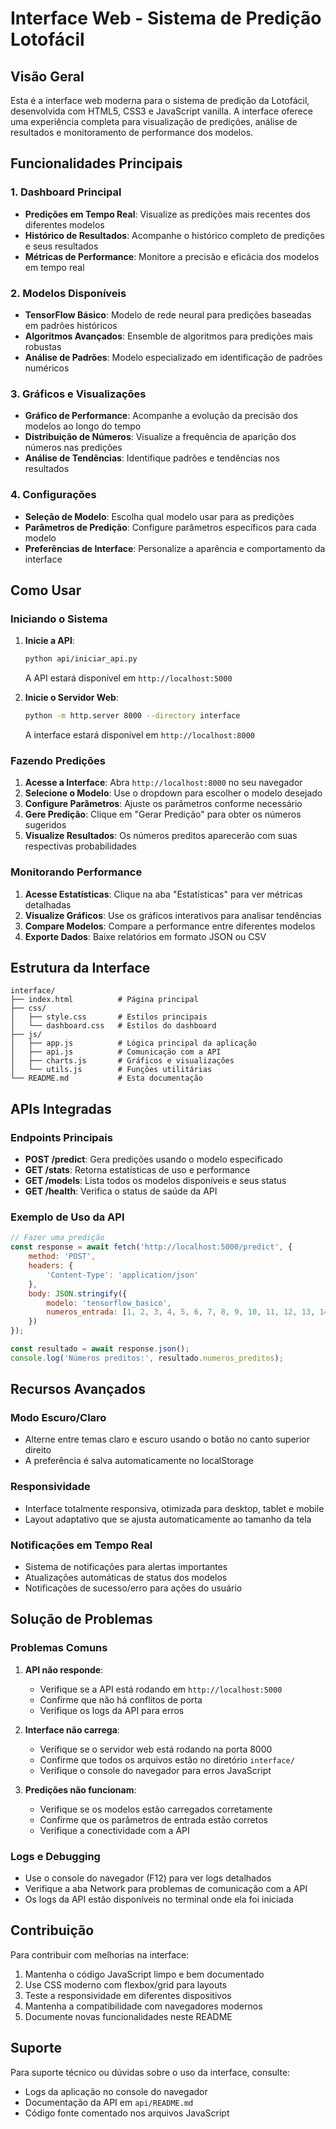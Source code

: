 # Interface Web - Sistema de Predição Lotofácil

## Visão Geral

Esta é a interface web moderna para o sistema de predição da Lotofácil, desenvolvida com HTML5, CSS3 e JavaScript vanilla. A interface oferece uma experiência completa para visualização de predições, análise de resultados e monitoramento de performance dos modelos.

## Funcionalidades Principais

### 1. Dashboard Principal
- **Predições em Tempo Real**: Visualize as predições mais recentes dos diferentes modelos
- **Histórico de Resultados**: Acompanhe o histórico completo de predições e seus resultados
- **Métricas de Performance**: Monitore a precisão e eficácia dos modelos em tempo real

### 2. Modelos Disponíveis
- **TensorFlow Básico**: Modelo de rede neural para predições baseadas em padrões históricos
- **Algoritmos Avançados**: Ensemble de algoritmos para predições mais robustas
- **Análise de Padrões**: Modelo especializado em identificação de padrões numéricos

### 3. Gráficos e Visualizações
- **Gráfico de Performance**: Acompanhe a evolução da precisão dos modelos ao longo do tempo
- **Distribuição de Números**: Visualize a frequência de aparição dos números nas predições
- **Análise de Tendências**: Identifique padrões e tendências nos resultados

### 4. Configurações
- **Seleção de Modelo**: Escolha qual modelo usar para as predições
- **Parâmetros de Predição**: Configure parâmetros específicos para cada modelo
- **Preferências de Interface**: Personalize a aparência e comportamento da interface

## Como Usar

### Iniciando o Sistema

1. **Inicie a API**:
   ```bash
   python api/iniciar_api.py
   ```
   A API estará disponível em `http://localhost:5000`

2. **Inicie o Servidor Web**:
   ```bash
   python -m http.server 8000 --directory interface
   ```
   A interface estará disponível em `http://localhost:8000`

### Fazendo Predições

1. **Acesse a Interface**: Abra `http://localhost:8000` no seu navegador
2. **Selecione o Modelo**: Use o dropdown para escolher o modelo desejado
3. **Configure Parâmetros**: Ajuste os parâmetros conforme necessário
4. **Gere Predição**: Clique em "Gerar Predição" para obter os números sugeridos
5. **Visualize Resultados**: Os números preditos aparecerão com suas respectivas probabilidades

### Monitorando Performance

1. **Acesse Estatísticas**: Clique na aba "Estatísticas" para ver métricas detalhadas
2. **Visualize Gráficos**: Use os gráficos interativos para analisar tendências
3. **Compare Modelos**: Compare a performance entre diferentes modelos
4. **Exporte Dados**: Baixe relatórios em formato JSON ou CSV

## Estrutura da Interface

```
interface/
├── index.html          # Página principal
├── css/
│   ├── style.css       # Estilos principais
│   └── dashboard.css   # Estilos do dashboard
├── js/
│   ├── app.js          # Lógica principal da aplicação
│   ├── api.js          # Comunicação com a API
│   ├── charts.js       # Gráficos e visualizações
│   └── utils.js        # Funções utilitárias
└── README.md           # Esta documentação
```

## APIs Integradas

### Endpoints Principais

- **POST /predict**: Gera predições usando o modelo especificado
- **GET /stats**: Retorna estatísticas de uso e performance
- **GET /models**: Lista todos os modelos disponíveis e seus status
- **GET /health**: Verifica o status de saúde da API

### Exemplo de Uso da API

```javascript
// Fazer uma predição
const response = await fetch('http://localhost:5000/predict', {
    method: 'POST',
    headers: {
        'Content-Type': 'application/json'
    },
    body: JSON.stringify({
        modelo: 'tensorflow_basico',
        numeros_entrada: [1, 2, 3, 4, 5, 6, 7, 8, 9, 10, 11, 12, 13, 14, 15]
    })
});

const resultado = await response.json();
console.log('Números preditos:', resultado.numeros_preditos);
```

## Recursos Avançados

### Modo Escuro/Claro
- Alterne entre temas claro e escuro usando o botão no canto superior direito
- A preferência é salva automaticamente no localStorage

### Responsividade
- Interface totalmente responsiva, otimizada para desktop, tablet e mobile
- Layout adaptativo que se ajusta automaticamente ao tamanho da tela

### Notificações em Tempo Real
- Sistema de notificações para alertas importantes
- Atualizações automáticas de status dos modelos
- Notificações de sucesso/erro para ações do usuário

## Solução de Problemas

### Problemas Comuns

1. **API não responde**:
   - Verifique se a API está rodando em `http://localhost:5000`
   - Confirme que não há conflitos de porta
   - Verifique os logs da API para erros

2. **Interface não carrega**:
   - Verifique se o servidor web está rodando na porta 8000
   - Confirme que todos os arquivos estão no diretório `interface/`
   - Verifique o console do navegador para erros JavaScript

3. **Predições não funcionam**:
   - Verifique se os modelos estão carregados corretamente
   - Confirme que os parâmetros de entrada estão corretos
   - Verifique a conectividade com a API

### Logs e Debugging

- Use o console do navegador (F12) para ver logs detalhados
- Verifique a aba Network para problemas de comunicação com a API
- Os logs da API estão disponíveis no terminal onde ela foi iniciada

## Contribuição

Para contribuir com melhorias na interface:

1. Mantenha o código JavaScript limpo e bem documentado
2. Use CSS moderno com flexbox/grid para layouts
3. Teste a responsividade em diferentes dispositivos
4. Mantenha a compatibilidade com navegadores modernos
5. Documente novas funcionalidades neste README

## Suporte

Para suporte técnico ou dúvidas sobre o uso da interface, consulte:
- Logs da aplicação no console do navegador
- Documentação da API em `api/README.md`
- Código fonte comentado nos arquivos JavaScript